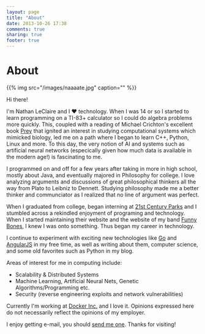 ```yaml
---
layout: page
title: "About"
date: 2013-10-26 17:38
comments: true
sharing: true
footer: true
---
```


# About

{{% img src="/images/naaaate.jpg" caption="" %}}

Hi there!

I'm Nathan LeClaire and I ❤ technology.  When I was 14 or so I started to learn programming on a TI-83+ calculator so I could do algebra problems more quickly.  This, coupled with a reading of Michael Crichton's excellent book [Prey](http://www.amazon.com/gp/product/0061703087/ref=as_li_tf_tl?ie=UTF8&camp=1789&creative=9325&creativeASIN=0061703087&linkCode=as2&tag=natlecwrionbu-20) that ignited an interest in studying computational systems which mimicked biology, led me on a path where I began to learn C++, Python, Linux and more.  To this day, the very notion of AI and systems such as artificial neural networks (especically given how much data is available in the modern age!) is fascinating to me.

I programmed on and off for a few years after taking in more in high school, mostly about Java, and eventually majored in Philosophy for college.  I love analyzing arguments and discussions of great philosophical thinkers all the way from Plato to Leibniz to Dennett.  Studying philosophy made me a better thinker and communciator as I realized that no line of argument was perfect.

When I graduated from college, began interning at [21st Century Parks](http://21cparks.org) and I stumbled across a rekindled enjoyment of programing and technology.  When I started maintaining their website and the website of my band [Funny Bones](http://funnybonesbeats.org), I knew I was onto something.  Thus began my career in technology.

I continue to experiment with exciting new technologies like [Go](http://golang.org) and [AngularJS](http://angularjs.org) in my free time, as well as writing about them, computer science, and some old favorites such as Python in my blog.

Areas of interest for me in computing include:

* Scalability & Distributed Systems
* Machine Learning, Artificial Neural Nets, Genetic Algorithms/Programming etc.
* Security (reverse engineering exploits and network vulnerabilities)

Currently I'm working at [Docker Inc.](http://docker.com) and I love it.  Opinions expressed here do not necessarily reflect the opinions of my employer.

I enjoy getting e-mail, you should <a href="mailto:nathanleclaire@gmail.com">send me one</a>.  Thanks for visiting!
